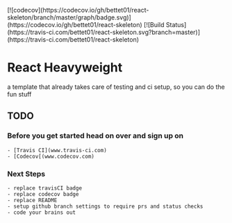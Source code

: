 <p style="align-content: center">
[![codecov](https://codecov.io/gh/bettet01/react-skeleton/branch/master/graph/badge.svg)](https://codecov.io/gh/bettet01/react-skeleton)
[![Build Status](https://travis-ci.com/bettet01/react-skeleton.svg?branch=master)](https://travis-ci.com/bettet01/react-skeleton)
</p>

# React Heavyweight

a template that already takes care of testing and ci setup, so you can do the fun stuff


## TODO
### Before you get started head on over and sign up on
    - [Travis CI](www.travis-ci.com)
    - [Codecov[(www.codecov.com)
    
### Next Steps
    - replace travisCI badge
    - replace codecov badge
    - replace README
    - setup github branch settings to require prs and status checks
    - code your brains out